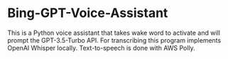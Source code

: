# Bing-GPT-Voice-Assistant
This is a Python voice assistant that takes wake word to activate and will prompt the GPT-3.5-Turbo API.
For transcribing this program implements OpenAI Whisper locally. Text-to-speech is done with AWS Polly. 

